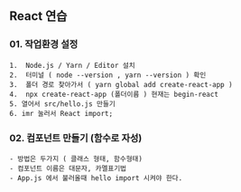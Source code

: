 ## React 연습 

### 01. 작업환경 설정 
    1.	Node.js / Yarn / Editor 설치
    2.	터미널 ( node --version , yarn --version ) 확인
    3.	폴더 경로 찾아가서 ( yarn global add create-react-app )
    4.	npx create-react-app (폴더이름 ) 현재는 begin-react
    5. 열어서 src/hello.js 만들기
    6. imr 눌러서 React import;


### 02. 컴포넌트 만들기 (함수로 자성)
    - 방법은 두가지 ( 클래스 형태, 함수형태)
    - 컴포넌트 이름은 대문자, 카멜표기법
    - App.js 에서 불러올때 hello import 시켜야 한다.